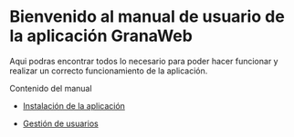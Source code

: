 # Bienvenido al manual de usuario de la aplicación GranaWeb

Aqui podras encontrar todos lo necesario para poder hacer funcionar y realizar un correcto funcionamiento de la aplicación.

Contenido del manual

- [Instalación de la aplicación](./instalacion.md)

- [Gestión de usuarios](./usuarios.md)